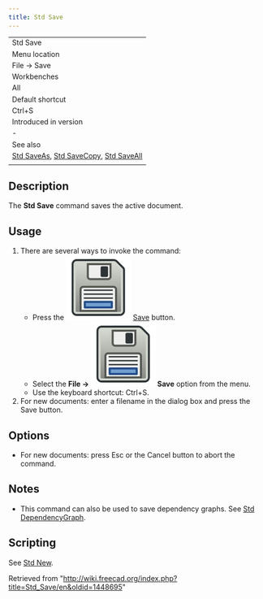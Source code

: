 ```yaml
---
title: Std Save
---
```


|                                                                                                                                 |
| ------------------------------------------------------------------------------------------------------------------------------- |
| Std Save                                                                                                                        |
| Menu location                                                                                                                   |
| File → Save                                                                                                                     |
| Workbenches                                                                                                                     |
| All                                                                                                                             |
| Default shortcut                                                                                                                |
| Ctrl+S                                                                                                                          |
| Introduced in version                                                                                                           |
| -                                                                                                                               |
| See also                                                                                                                        |
| [Std SaveAs](/Std_SaveAs "Std SaveAs"), [Std SaveCopy](/Std_SaveCopy "Std SaveCopy"), [Std SaveAll](/Std_SaveAll "Std SaveAll") |
|                                                                                                                                 |

## Description

The **Std Save** command saves the active document.

## Usage

1. There are several ways to invoke the command:
   - Press the ![](/src/assets/images/Std_Save.svg) [Save](/Std_Save "Std Save") button.
   - Select the **File → ![](/src/assets/images/Std_Save.svg) Save** option from the menu.
   - Use the keyboard shortcut: Ctrl+S.
2. For new documents: enter a filename in the dialog box and press the Save button.

## Options

- For new documents: press Esc or the Cancel button to abort the command.

## Notes

- This command can also be used to save dependency graphs. See [Std DependencyGraph](/Std_DependencyGraph "Std DependencyGraph").

## Scripting

See [Std New](/Std_New#Scripting "Std New").

Retrieved from "<http://wiki.freecad.org/index.php?title=Std_Save/en&oldid=1448695>"
